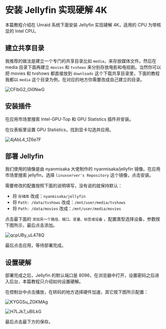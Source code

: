 # 安装 Jellyfin 实现硬解 4K

本篇教程介绍在 Unraid 系统下面安装 Jellyfin 实现硬解 4K，适用的 CPU 为带核显的 Intel CPU。

## 建立共享目录

我推荐的做法是建立一个专门的共享目录比如 `media`，来存放媒体文件。然后在 media 目录下面再建立 `movies` 和 `tvshows` 来分别存放电影和电视剧。当然你可以把 movies 和 tvshows 都直接放到 `downloads` 这个下载共享目录里，下面的教程我都以 `media` 这个目录为例，在对应的地方你需要改成自己建立的目录。

![CFIbG2_Oi0NwG](https://img-1255332810.cos.ap-chengdu.myqcloud.com/CFIbG2_Oi0NwG.png)

## 安装插件

在应用市场里搜索 Intel-GPU-Top 和 GPU Statistics 插件并安装。

在仪表板里设置 GPU Statistics，找到显卡勾选并应用。

![4jAbL4_1Z6e7F](https://img-1255332810.cos.ap-chengdu.myqcloud.com/4jAbL4_1Z6e7F.png)

## 部署 Jellyfin

我们使用的镜像是由 nyanmisaka 大佬制作的 nyanmisaka/jellyfin 镜像。在应用市场里搜索 jellyfin，选择 `linuxserver's Repository` 这个镜像，点击安装。

需要修改的配置按照下面的说明填写，没有说的就保持默认：

- 将 `存储库` 改成：`nyanmisaka/jellyfin`
- 将 `Path: /data/tvshows` 改成：`/mnt/user/media/tvshows`
- 将 `Path: /data/movies` 改成：`/mnt/user/media/movies`

点击最下面的 `添加另一个路径、端口、变量、标签或设备` ，配置类型选择设备，参数按下图所示，最后点击添加。

![qcpUBy_uL478Q](https://img-1255332810.cos.ap-chengdu.myqcloud.com/qcpUBy_uL478Q.png)

最后点击应用，等待部署完成。

## 设置硬解

部署完成之后，Jellyfin 的默认端口是 8096，在浏览器中打开，设置密码之后进入后台，本篇教程只介绍如何设置硬解。

在控制台中点击播放，在转码的地方选择硬件加速，其它按下图所示配置：

![KYGGSu_ZGKMAg](https://img-1255332810.cos.ap-chengdu.myqcloud.com/KYGGSu_ZGKMAg.png)

![H7LJk7_uBlLkG](https://img-1255332810.cos.ap-chengdu.myqcloud.com/H7LJk7_uBlLkG.png)

最后点击最下方的保存。